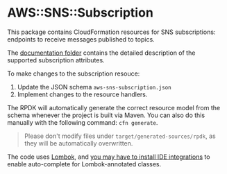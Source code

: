 # AWS::SNS::Subscription

This package contains CloudFormation resources for SNS subscriptions: endpoints to receive messages published to topics. 

The [documentation folder](https://github.com/aws-cloudformation/aws-cloudformation-resource-providers-sns/blob/master/aws-sns-subscription/docs/README.md) contains the detailed description of the supported subscription attributes.

To make changes to the subscription resouce: 

1. Update the JSON schema `aws-sns-subscription.json`
1. Implement changes to the resource handlers.

The RPDK will automatically generate the correct resource model from the schema whenever the project is built via Maven. You can also do this manually with the following command: `cfn generate`.

> Please don't modify files under `target/generated-sources/rpdk`, as they will be automatically overwritten.

The code uses [Lombok](https://projectlombok.org/), and [you may have to install IDE integrations](https://projectlombok.org/setup/overview) to enable auto-complete for Lombok-annotated classes.
